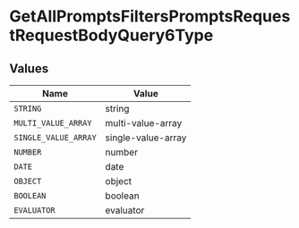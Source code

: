 # GetAllPromptsFiltersPromptsRequestRequestBodyQuery6Type


## Values

| Name                 | Value                |
| -------------------- | -------------------- |
| `STRING`             | string               |
| `MULTI_VALUE_ARRAY`  | multi-value-array    |
| `SINGLE_VALUE_ARRAY` | single-value-array   |
| `NUMBER`             | number               |
| `DATE`               | date                 |
| `OBJECT`             | object               |
| `BOOLEAN`            | boolean              |
| `EVALUATOR`          | evaluator            |